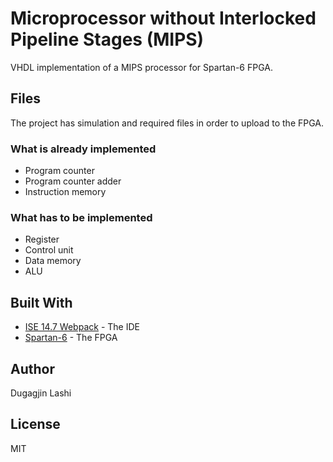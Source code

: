 # Microprocessor without Interlocked Pipeline Stages (MIPS)

VHDL implementation of a MIPS processor for Spartan-6 FPGA.

## Files

The project has simulation and required files in order to upload to the FPGA.

### What is already implemented

- Program counter
- Program counter adder
- Instruction memory

### What has to be implemented

- Register
- Control unit
- Data memory
- ALU

## Built With

* [ISE 14.7 Webpack](https://www.xilinx.com/products/design-tools/ise-design-suite.html) - The IDE
* [Spartan-6](https://www.xilinx.com/products/silicon-devices/fpga/spartan-6.html) - The FPGA

## Author

Dugagjin Lashi

## License

MIT
